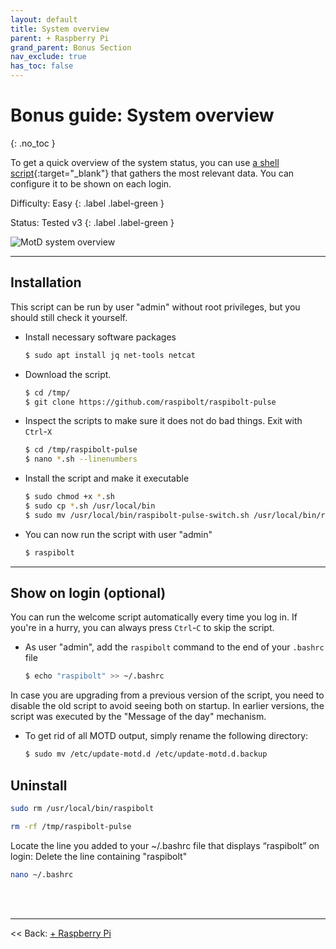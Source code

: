 ```yaml
---
layout: default
title: System overview
parent: + Raspberry Pi
grand_parent: Bonus Section
nav_exclude: true
has_toc: false
---
```


# Bonus guide: System overview
{: .no_toc }

To get a quick overview of the system status, you can use [a shell script](https://github.com/raspibolt/raspibolt-pulse){:target="_blank"} that gathers the most relevant data.
You can configure it to be shown on each login.

Difficulty: Easy
{: .label .label-green }

Status: Tested v3
{: .label .label-green }

![MotD system overview](../../../images/system-overview.png)

---

## Installation

This script can be run by user "admin" without root privileges, but you should still check it yourself.

* Install necessary software packages

  ```sh
  $ sudo apt install jq net-tools netcat
  ```

* Download the script. 

  ```sh
  $ cd /tmp/
  $ git clone https://github.com/raspibolt/raspibolt-pulse
  ```

* Inspect the scripts to make sure it does not do bad things.
  Exit with `Ctrl`-`X`

  ```sh
  $ cd /tmp/raspibolt-pulse
  $ nano *.sh --linenumbers
  ```
  
* Install the script and make it executable

  ```sh
  $ sudo chmod +x *.sh
  $ sudo cp *.sh /usr/local/bin
  $ sudo mv /usr/local/bin/raspibolt-pulse-switch.sh /usr/local/bin/raspibolt
  ```

* You can now run the script with user "admin"

  ```sh
  $ raspibolt
  ```

---

## Show on login (optional)

You can run the welcome script automatically every time you log in.
If you're in a hurry, you can always press `Ctrl`-`C` to skip the script.

* As user "admin", add the `raspibolt` command to the end of your `.bashrc` file

  ```sh
  $ echo "raspibolt" >> ~/.bashrc
  ```

In case you are upgrading from a previous version of the script, you need to disable the old script to avoid seeing both on startup.
In earlier versions, the script was executed by the "Message of the day" mechanism.

* To get rid of all MOTD output, simply rename the following directory:

  ```sh
  $ sudo mv /etc/update-motd.d /etc/update-motd.d.backup
  ```
## Uninstall
```sh
sudo rm /usr/local/bin/raspibolt
 ```
```sh
rm -rf /tmp/raspibolt-pulse
```
Locate the line you added to your ~/.bashrc file that displays “raspibolt” on login:
Delete the line containing "raspibolt"
```sh
nano ~/.bashrc
 ```

<br /><br />

------

<< Back: [+ Raspberry Pi](index.md)
